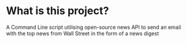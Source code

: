 # What is this project?
A Command Line script utilising open-source news API to send an email with the top news from Wall Street in the form of a news digest
